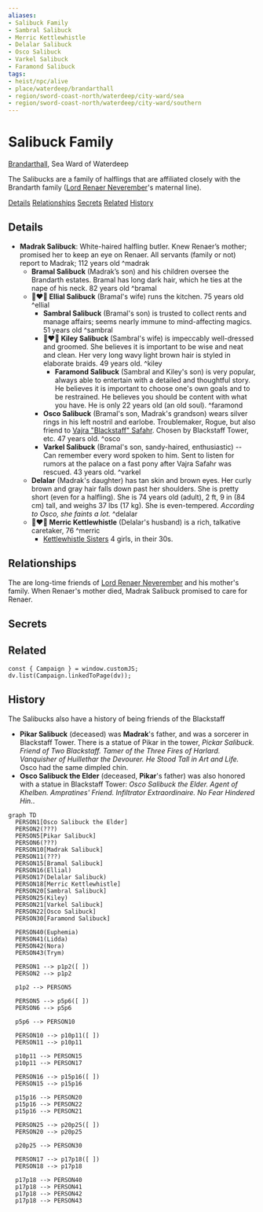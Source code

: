 ```yaml
---
aliases: 
- Salibuck Family
- Sambral Salibuck
- Merric Kettlewhistle
- Delalar Salibuck
- Osco Salibuck
- Varkel Salibuck
- Faramond Salibuck
tags:
- heist/npc/alive
- place/waterdeep/brandarthall
- region/sword-coast-north/waterdeep/city-ward/sea
- region/sword-coast-north/waterdeep/city-ward/southern
---
```

# Salibuck Family
<span class="subhead">[Brandarthall](../places/brandarthall.md), Sea Ward of Waterdeep</span>

The Salibucks are a family of halflings that are affiliated closely with the Brandarth family ([Lord Renaer Neverember](renaer-neverember.md)'s maternal line).

<span class="nav">[Details](#Details) [Relationships](#Relationships) [Secrets](#Secrets) [Related](#Related) [History](#History)</span>

## Details

- **Madrak Salibuck**: White-haired halfling butler. Knew Renaer’s mother; promised her to keep an eye on Renaer.  All servants (family or not) report to Madrak; 112 years old ^madrak
    - **Bramal Salibuck** (Madrak’s son) and his children oversee the Brandarth estates. Bramal has long dark hair, which he ties at the nape of his neck. 82 years old ^bramal
    - **👩‍❤️‍👨 Ellial Salibuck** (Bramal's wife) runs the kitchen. 75 years old ^ellial
        - **Sambral Salibuck** (Bramal's son) is trusted to collect rents and manage affairs; seems nearly immune to mind-affecting magics. 51 years old ^sambral
        - **👩‍❤️‍👨 Kiley Salibuck** (Sambral's wife) is impeccably well-dressed and groomed. She believes it is important to be wise and neat and clean. Her very long wavy light brown hair is styled in elaborate braids. 49 years old. ^kiley
            - **Faramond Salibuck** (Sambral and Kiley's son) is very popular, always able to entertain with a detailed and thoughtful story. He believes it is important to choose one's own goals and to be restrained. He believes you should be content with what you have. He is only 22 years old (an old soul). ^faramond
        - **Osco Salibuck** (Bramal's son, Madrak's grandson) wears silver rings in his left nostril and earlobe. Troublemaker, Rogue, but also friend to [Vajra "Blackstaff" Safahr](vajra-safahr.md). Chosen by Blackstaff Tower, etc. 47 years old. ^osco
        - **Varkel Salibuck** (Bramal's son, sandy-haired, enthusiastic) -- Can remember every word spoken to him. Sent to listen for rumors at the palace on a fast pony after Vajra Safahr was rescued. 43 years old. ^varkel
    - **Delalar** (Madrak's daughter) has tan skin and brown eyes. Her curly brown and gray hair falls down past her shoulders. She is pretty short (even for a halfling). She is 74 years old (adult), 2 ft, 9 in (84 cm) tall, and weighs 37 lbs (17 kg). She is even-tempered. *According to Osco, she faints a lot.* ^delalar
    - **👩‍❤️‍👨 Merric Kettlewhistle** (Delalar's husband) is a rich, talkative caretaker, 76 ^merric
        - [Kettlewhistle Sisters](kettlewhistle-sisters.md) 4 girls, in their 30s.

## Relationships

The are long-time friends of [Lord Renaer Neverember](renaer-neverember.md) and his mother's family.  When Renaer's mother died, Madrak Salibuck promised to care for Renaer.

## Secrets

## Related

```dataviewjs
const { Campaign } = window.customJS;
dv.list(Campaign.linkedToPage(dv));
```

## History

The Salibucks also have a history of being friends of the Blackstaff

- **Pikar Salibuck** (deceased) was **Madrak**'s father, and was a sorcerer in Blackstaff Tower. There is a statue of Pikar in the tower, *Pickar Salibuck. Friend of Two Blackstaff. Tamer of the Three Fires of Harlard. Vanquisher of Huillethar the Devourer. He Stood Tall in Art and Life.*  Osco had the same dimpled chin.
- **Osco Salibuck the Elder** (deceased, **Pikar**'s father) was also honored with a statue in Blackstaff Tower: *Osco Salibuck the Elder. Agent of Khelben. Ampratines' Friend. Infiltrator Extraordinaire. No Fear Hindered Hin.*.

```mermaid
graph TD
  PERSON1[Osco Salibuck the Elder]
  PERSON2(???)
  PERSON5[Pikar Salibuck]
  PERSON6(???)
  PERSON10[Madrak Salibuck]
  PERSON11(???)
  PERSON15[Bramal Salibuck]
  PERSON16(Ellial)
  PERSON17(Delalar Salibuck)
  PERSON18[Merric Kettlewhistle]
  PERSON20[Sambral Salibuck]
  PERSON25(Kiley)
  PERSON21[Varkel Salibuck]
  PERSON22[Osco Salibuck]
  PERSON30[Faramond Salibuck]

  PERSON40(Euphemia)
  PERSON41(Lidda)
  PERSON42(Nora)
  PERSON43(Trym)

  PERSON1 --> p1p2([ ])
  PERSON2 --> p1p2

  p1p2 --> PERSON5

  PERSON5 --> p5p6([ ])
  PERSON6 --> p5p6

  p5p6 --> PERSON10

  PERSON10 --> p10p11([ ])
  PERSON11 --> p10p11

  p10p11 --> PERSON15
  p10p11 --> PERSON17

  PERSON16 --> p15p16([ ])
  PERSON15 --> p15p16

  p15p16 --> PERSON20
  p15p16 --> PERSON22
  p15p16 --> PERSON21

  PERSON25 --> p20p25([ ])
  PERSON20 --> p20p25

  p20p25 --> PERSON30

  PERSON17 --> p17p18([ ])
  PERSON18 --> p17p18

  p17p18 --> PERSON40
  p17p18 --> PERSON41
  p17p18 --> PERSON42
  p17p18 --> PERSON43
```